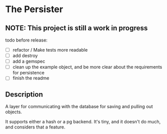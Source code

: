The Persister
=============

## NOTE: This project is still a work in progress
todo before release:
- [ ] refactor / Make tests more readable
- [ ] add destroy
- [ ] add a gemspec
- [ ] clean up the example object, and be more clear about the requirements for persistence
- [ ] finish the readme

## Description
A layer for communicating with the database for saving and pulling out objects.

It supports either a hash or a pg backend. It's tiny, and it doesn't do much,
and considers that a feature.
